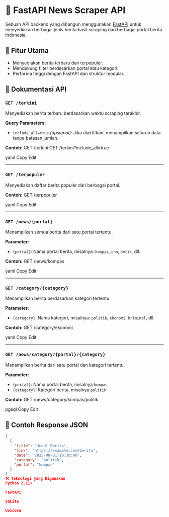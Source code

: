 # 📰 FastAPI News Scraper API

Sebuah API backend yang dibangun menggunakan [FastAPI](https://fastapi.tiangolo.com/) untuk menyediakan berbagai jenis berita hasil scraping dari berbagai portal berita Indonesia.

## 🚀 Fitur Utama

- Menyediakan berita terbaru dan terpopuler.
- Mendukung filter berdasarkan portal atau kategori.
- Performa tinggi dengan FastAPI dan struktur modular.

## 📌 Dokumentasi API

### `GET /terkini`

Menyediakan berita terbaru berdasarkan waktu scraping terakhir.

**Query Parameters:**
- `include_all=true` _(opsional)_: Jika diaktifkan, menampilkan seluruh data tanpa batasan jumlah.

**Contoh:**
GET /terkini
GET /terkini?include_all=true

yaml
Copy
Edit

---

### `GET /terpopuler`

Menyediakan daftar berita populer dari berbagai portal.

**Contoh:**
GET /terpopuler

yaml
Copy
Edit

---

### `GET /news/{portal}`

Menampilkan semua berita dari satu portal tertentu.

**Parameter:**
- `{portal}`: Nama portal berita, misalnya: `kompas`, `cnn`, `detik`, dll.

**Contoh:**
GET /news/kompas

yaml
Copy
Edit

---

### `GET /category/{category}`

Menampilkan berita berdasarkan kategori tertentu.

**Parameter:**
- `{category}`: Nama kategori, misalnya: `politik`, `ekonomi`, `kriminal`, dll.

**Contoh:**
GET /category/ekonomi

yaml
Copy
Edit

---

### `GET /news/category/{portal}/{category}`

Menampilkan berita dari satu portal dan kategori tertentu.

**Parameter:**
- `{portal}`: Nama portal berita, misalnya `kompas`
- `{category}`: Kategori berita, misalnya `politik`

**Contoh:**
GET /news/category/kompas/politik

pgsql
Copy
Edit

## 🧪 Contoh Response JSON

```json
[
  {
    "title": "Judul Berita",
    "link": "https://example.com/berita",
    "date": "2025-08-01T10:30:00",
    "category": "politik",
    "portal": "kompas"
  }
]
🛠️ Teknologi yang Digunakan
Python 3.11+

FastAPI

SQLite

Uvicorn
